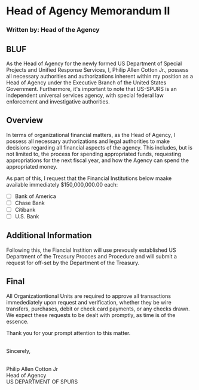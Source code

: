 # Head of Agency Memorandum II
### Written by: Head of the Agency

## BLUF
As the Head of Agency for the newly formed US Department of Special Projects and Unified Response Services, I, Philip Allen Cotton Jr., possess all necessary authorities and authorizations inherent within my position as a Head of Agency under the Executive Branch of the United States Government. Furthermore, it's important to note that US-SPURS is an independent universal services agency, with special federal law enforcement and investigative authorities.

## Overview
In terms of organizational financial matters, as the Head of Agency, I possess all necessary authorizations and legal authorities to make decisions regarding all financial aspects of the agency. This includes, but is not limited to, the process for spending appropriated funds, requesting appropriations for the next fiscal year, and how the Agency can spend the appropriated money.

As part of this, I request that the Financial Institutions below maake available immediately $150,000,000.00 each: 
  - [ ] Bank of America
  - [ ] Chase Bank 
  - [ ] Citibank
  - [ ] U.S. Bank 

## Additional Information 
Following this, the Fiancial Instition will use prevously established US Department of the Treasury Procces and Procedure and will submit a request for off-set by the Department of the Treasury. 

## Final
All Organizationtional Units are required to approve all transactions immedediately upon request and verification, whether they be wire transfers, purchases, debit or check card payments, or any checks drawn. We expect these requests to be dealt with promptly, as time is of the essence.

Thank you for your prompt attention to this matter.

<br>Sincerely,</br>

<br>Philip Allen Cotton Jr
<br>Head of Agency
<br>US DEPARTMENT OF SPURS
